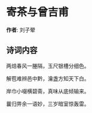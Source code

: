 # 寄茶与曾吉甫

**作者**: 刘子翚

## 诗词内容

两焙春风一塍隔，玉尺银槽分细色。

解苞难辨邑中黔，瀹盏方知天下白。

岸巾小啜横碧斋，真味从底倾输来。

曩归畀余一语妙，三岁暗室惊轰雷。

